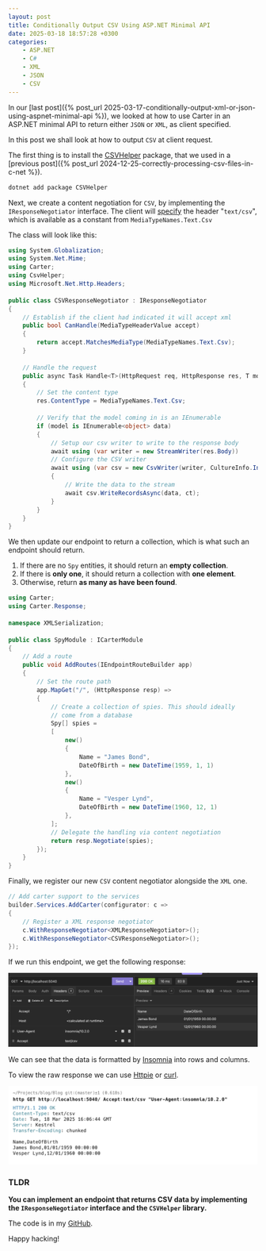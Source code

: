 ```yaml
---
layout: post
title: Conditionally Output CSV Using ASP.NET Minimal API
date: 2025-03-18 18:57:28 +0300
categories:
    - ASP.NET
    - C#
    - XML
    - JSON
    - CSV
---
```


In our [last post]({% post_url 2025-03-17-conditionally-output-xml-or-json-using-aspnet-minimal-api %}), we looked at how to use Carter in an ASP.NET minimal API to return either `JSON` or `XML`, as client specified.

In this post we shall look at how to output `CSV` at client request.

The first thing is to install the [CSVHelper](https://joshclose.github.io/CsvHelper/) package, that we used in a [previous post]({% post_url 2024-12-25-correctly-processing-csv-files-in-c-net %}).

```c#
dotnet add package CSVHelper
```

Next, we create a content negotiation for `CSV`, by implementing the `IResponseNegotiator` interface. The client will [specify](/Users/rad/Projects/blog/Blog/_posts/2024-12-25-correctly-processing-csv-files-in-c-net.md) the header "`text/csv`", which is available as a constant from `MediaTypeNames.Text.Csv`

The class will look like this:

```c#
using System.Globalization;
using System.Net.Mime;
using Carter;
using CsvHelper;
using Microsoft.Net.Http.Headers;

public class CSVResponseNegotiator : IResponseNegotiator
{
    // Establish if the client had indicated it will accept xml
    public bool CanHandle(MediaTypeHeaderValue accept)
    {
        return accept.MatchesMediaType(MediaTypeNames.Text.Csv);
    }

    // Handle the request
    public async Task Handle<T>(HttpRequest req, HttpResponse res, T model, CancellationToken ct)
    {
        // Set the content type
        res.ContentType = MediaTypeNames.Text.Csv;

        // Verify that the model coming in is an IEnumerable
        if (model is IEnumerable<object> data)
        {
            // Setup our csv writer to write to the response body
            await using (var writer = new StreamWriter(res.Body)) 
            // Configure the CSV writer
            await using (var csv = new CsvWriter(writer, CultureInfo.InvariantCulture))
            {
                // Write the data to the stream
                await csv.WriteRecordsAsync(data, ct);
            }
        }
    }
}
```

We then update our endpoint to return a collection, which is what such an endpoint should return. 

1. If there are no `Spy` entities, it should return an **empty collection**.
2. If there is **only one**, it should return a collection with **one element**.
3. Otherwise, return **as many as have been found**.

```c#
using Carter;
using Carter.Response;

namespace XMLSerialization;

public class SpyModule : ICarterModule
{
    // Add a route
    public void AddRoutes(IEndpointRouteBuilder app)
    {
        // Set the route path
        app.MapGet("/", (HttpResponse resp) =>
        {
            // Create a collection of spies. This should ideally
            // come from a database
            Spy[] spies =
            [
                new()
                {
                    Name = "James Bond",
                    DateOfBirth = new DateTime(1959, 1, 1)
                },
                new()
                {
                    Name = "Vesper Lynd",
                    DateOfBirth = new DateTime(1960, 12, 1)
                },
            ];
            // Delegate the handling via content negotiation
            return resp.Negotiate(spies);
        });
    }
}
```

Finally, we register our new `CSV` content negotiator alongside the `XML` one.

```C#
// Add carter support to the services
builder.Services.AddCarter(configurator: c =>
{
    // Register a XML response negotiator
    c.WithResponseNegotiator<XMLResponseNegotiator>();
    c.WithResponseNegotiator<CSVResponseNegotiator>();
});
```

If we run this endpoint, we get the following response:

![ContentCSV](../images/2025/03/ContentCSV.png)

We can see that the data is formatted by [Insomnia](https://insomnia.rest) into rows and columns.

To view the raw response we can use [Httpie](https://httpie.io) or [curl](https://curl.se).

![ContentRawCSV](../images/2025/03/ContentRawCSV.png)

### TLDR

**You can implement an endpoint that returns CSV data by implementing the `IResponseNegotiator` interface and the `CSVHelper` library.**

The code is in my [GitHub](https://github.com/conradakunga/BlogCode/tree/master/2025-03-18%20-%20CSV%20Content).

Happy hacking!

